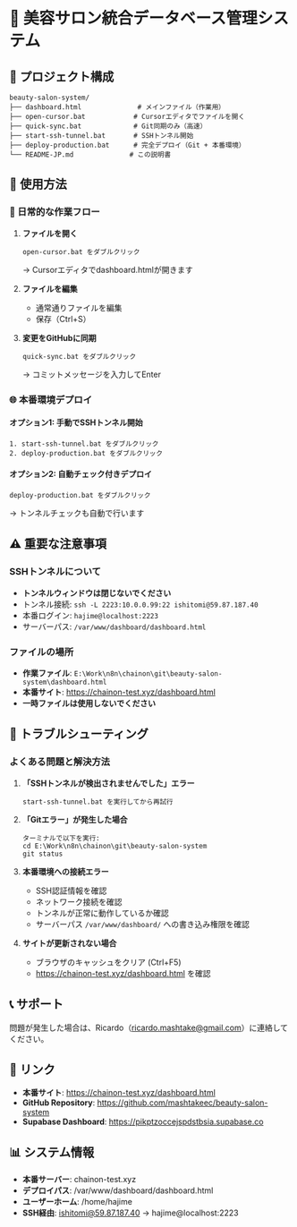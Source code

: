 # 🏢 美容サロン統合データベース管理システム

## 📁 プロジェクト構成

```
beauty-salon-system/
├── dashboard.html              # メインファイル（作業用）
├── open-cursor.bat            # Cursorエディタでファイルを開く
├── quick-sync.bat             # Git同期のみ（高速）
├── start-ssh-tunnel.bat       # SSHトンネル開始
├── deploy-production.bat      # 完全デプロイ（Git + 本番環境）
└── README-JP.md              # この説明書
```

## 🚀 使用方法

### 📝 日常的な作業フロー

1. **ファイルを開く**
   ```
   open-cursor.bat をダブルクリック
   ```
   → Cursorエディタでdashboard.htmlが開きます

2. **ファイルを編集**
   - 通常通りファイルを編集
   - 保存（Ctrl+S）

3. **変更をGitHubに同期**
   ```
   quick-sync.bat をダブルクリック
   ```
   → コミットメッセージを入力してEnter

### 🌐 本番環境デプロイ

#### オプション1: 手動でSSHトンネル開始
```
1. start-ssh-tunnel.bat をダブルクリック
2. deploy-production.bat をダブルクリック
```

#### オプション2: 自動チェック付きデプロイ
```
deploy-production.bat をダブルクリック
```
→ トンネルチェックも自動で行います

## ⚠️ 重要な注意事項

### SSHトンネルについて
- **トンネルウィンドウは閉じないでください**
- トンネル接続: `ssh -L 2223:10.0.0.99:22 ishitomi@59.87.187.40`
- 本番ログイン: `hajime@localhost:2223`
- サーバーパス: `/var/www/dashboard/dashboard.html`

### ファイルの場所
- **作業ファイル**: `E:\Work\n8n\chainon\git\beauty-salon-system\dashboard.html`
- **本番サイト**: https://chainon-test.xyz/dashboard.html
- **一時ファイルは使用しないでください**

## 🔧 トラブルシューティング

### よくある問題と解決方法

1. **「SSHトンネルが検出されませんでした」エラー**
   ```
   start-ssh-tunnel.bat を実行してから再試行
   ```

2. **「Gitエラー」が発生した場合**
   ```
   ターミナルで以下を実行:
   cd E:\Work\n8n\chainon\git\beauty-salon-system
   git status
   ```

3. **本番環境への接続エラー**
   - SSH認証情報を確認
   - ネットワーク接続を確認
   - トンネルが正常に動作しているか確認
   - サーバーパス `/var/www/dashboard/` への書き込み権限を確認

4. **サイトが更新されない場合**
   - ブラウザのキャッシュをクリア (Ctrl+F5)
   - https://chainon-test.xyz/dashboard.html を確認

## 📞 サポート

問題が発生した場合は、Ricardo（ricardo.mashtake@gmail.com）に連絡してください。

## 🔗 リンク

- **本番サイト**: https://chainon-test.xyz/dashboard.html
- **GitHub Repository**: https://github.com/mashtakeec/beauty-salon-system
- **Supabase Dashboard**: https://pikptzoccejspdstbsia.supabase.co

## 📊 システム情報

- **本番サーバー**: chainon-test.xyz
- **デプロイパス**: /var/www/dashboard/dashboard.html
- **ユーザーホーム**: /home/hajime
- **SSH経由**: ishitomi@59.87.187.40 → hajime@localhost:2223